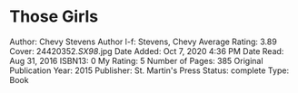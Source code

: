 # Those Girls

Author: Chevy Stevens
Author l-f: Stevens, Chevy
Average Rating: 3.89
Cover: 24420352._SX98_.jpg
Date Added: Oct 7, 2020 4:36 PM
Date Read: Aug 31, 2016
ISBN13: 0
My Rating: 5
Number of Pages: 385
Original Publication Year: 2015
Publisher: St. Martin's Press
Status: complete
Type: Book